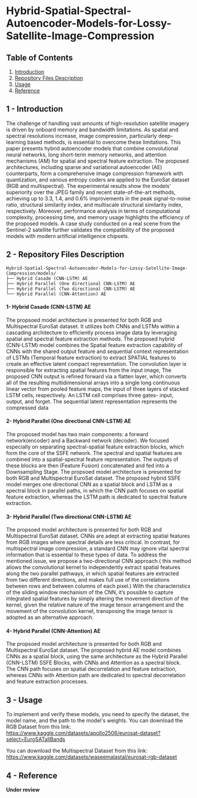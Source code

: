 # Hybrid-Spatial-Spectral-Autoencoder-Models-for-Lossy-Satellite-Image-Compression

## Table of Contents

1. [Introduction](#introduction)
2. [Repository Files Description](#repository-files-description)
3. [Usage](#usage)
4. [Reference](#Reference)
   
## 1 - Introduction

 The challenge of handling vast amounts of high-resolution satellite imagery is driven by onboard memory and bandwidth limitations. As spatial and spectral resolutions increase, image compression, particularly deep-learning based methods, is essential to overcome these limitations. This paper presents hybrid autoencoder models that combine convolutional neural networks, long short-term memory networks, and attention mechanisms (AM) for spatial and spectral feature extraction. The proposed architectures, including sparse and variational autoencoder (AE) counterparts, form a comprehensive image compression framework with quantization, and various entropy coders are applied to the EuroSat dataset (RGB and multispectral). The experimental results show the models’ superiority over the JPEG family and recent state-of-the-art methods, achieving up to 3.3, 1.4, and 0.6% improvements in the peak signal-to-noise ratio, structural similarity index, and multiscale structural similarity index, respectively. Moreover, performance analysis in terms of computational complexity, processing time, and memory usage highlights the efficiency of the proposed models. A case study conducted on a real scene from the Sentinel-2 satellite further validates the compatibility of the proposed models with modern artificial intelligence chipsets.

## 2 - Repository Files Description
```
Hybrid-Spatial-Spectral-Autoencoder-Models-for-Lossy-Satellite-Image-Compression/models/
├── Hybrid Casade (CNN-LSTM) AE                              
├── Hybrid Parallel (One directional CNN-LSTM) AE                        
├── Hybrid Parallel (Two directional CNN-LSTM) AE            
└── Hybrid Parallel (CNN-Attention) AE             
```
#### 1- Hybrid Casade (CNN-LSTM) AE
The propsoed model architecture is presented for both RGB and Multispectral EuroSat dataset. It utilizes both CNNs and LSTMs within a cascading architecture to efficiently process image data by leveraging spatial and spectral feature extraction methods. The proposed hybrid (CNN-LSTM) model combines the Spatial feature extraction capability of CNNs with the shared output feature and sequential context representation of LSTMs (Temporal feature extraction) to extract SPATIAL features to create an effective latent compact representation. The convolution layer is responsible for extracting spatial features from the input image, The proposed CNN output is refined forward via a flatten layer, which converts all of the resulting multidimensional arrays into a single long continuous linear vector from pooled feature maps, the input of three layers of stacked LSTM cells, respectively. An LSTM cell comprises three gates- input, output, and forget. The sequential latent representation represents the compressed data

#### 2- Hybrid Parallel (One directional CNN-LSTM) AE
The proposed model has two main components: a forward network(encoder) and a Backward network (decoder). We focused especially on separating spectral-spatial feature extraction blocks, which form the core of the SSFE network. The spectral and spatial features are combined into a spatial-spectral feature representation. The outputs of these blocks are then (Feature Fusion) concatenated and fed into a Downsampling Stage. The propsoed model architecture is presented for both RGB and Multispectral EuroSat dataset. The proposed hybrid SSFE model merges one directional CNN as a spatial block and LSTM as a spectral block in parallel paths, in which the CNN path focuses on spatial feature extraction, whereas the LSTM path is dedicated to spectral feature extraction.

#### 3- Hybrid Parallel (Two directional CNN-LSTM) AE
The propsoed model architecture is presented for both RGB and Multispectral EuroSat dataset. CNNs are adept at extracting spatial features from RGB images where spectral details are less critical. In contrast, for multispectral image compression, a standard CNN may ignore vital spectral information that is essential to these types of data. To address the mentioned issue, we propose a two-directional CNN approach ( this method allows the convolutional kernel to independently extract spatial features along the two parallel pathways, in which spatial features are extracted from two different directions, and makes full use of the correlations between rows and between columns of each pixel.)  With the characteristics of the sliding window mechanism of the CNN, it’s possible to capture integrated spatial features by simply altering the movement direction of the kernel, given the relative nature of the image tensor arrangement and the movement of the convolution kernel, transposing the image tensor is adopted as an alternative approach.

#### 4- Hybrid Parallel (CNN-Attention) AE 
The propsoed model architecture is presented for both RGB and Multispectral EuroSat dataset. The proposed hybrid AE model combines CNNs as a spatial block, using the same architecture as the Hybrid Parallel (CNN-LSTM) SSFE Blocks, with CNNs and Attention as a spectral block. The CNN path focuses on spatial decorrelation and feature extraction, whereas CNNs with Attention path are dedicated to spectral decorrelation and feature extraction processes.


## 3 - Usage
To implement and verify these models, you need to specify the dataset, the model name, and the path to the model's weights.
You can download the RGB Dataset from this link: 
https://www.kaggle.com/datasets/apollo2506/eurosat-dataset?select=EuroSATallBands

You can download the Multispectral Dataset from this link:
https://www.kaggle.com/datasets/waseemalastal/eurosat-rgb-dataset

## 4 - Reference
**Under review**
```

